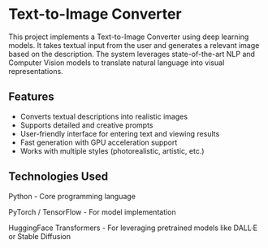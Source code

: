 # Text-to-Image Converter
This project implements a Text-to-Image Converter using deep learning models. It takes textual input from the user and generates a relevant image based on the description. The system leverages state-of-the-art NLP and Computer Vision models to translate natural language into visual representations.

## Features
- Converts textual descriptions into realistic images
- Supports detailed and creative prompts
- User-friendly interface for entering text and viewing results
- Fast generation with GPU acceleration support
- Works with multiple styles (photorealistic, artistic, etc.)

## Technologies Used
Python - Core programming language

PyTorch / TensorFlow - For model implementation

HuggingFace Transformers - For leveraging pretrained models like DALL·E or Stable Diffusion
